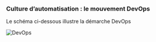 ### Culture d’automatisation : le mouvement DevOps

Le schéma ci-dessous illustre la démarche DevOps 

![DevOps](resources/devops_architecture.png)

